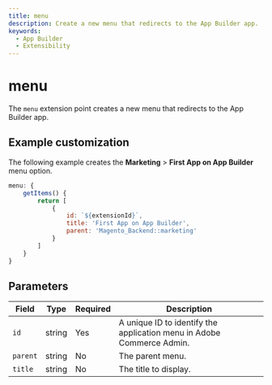 ```yaml
---
title: menu
description: Create a new menu that redirects to the App Builder app.
keywords:
  - App Builder
  - Extensibility
---
```


# menu

The `menu` extension point creates a new menu that redirects to the App Builder app.

## Example customization

The following example creates the **Marketing** > **First App on App Builder** menu option.

```javascript
menu: {
    getItems() {
        return [
            {
                id: `${extensionId}`,
                title: 'First App on App Builder',
                parent: 'Magento_Backend::marketing'
            }
        ]
    }
}
```

## Parameters

| Field | Type | Required | Description |
| --- | --- | --- | --- |
| `id` | string | Yes | A unique ID to identify the application menu in Adobe Commerce Admin. |
| `parent` | string | No | The parent menu. |
| `title`  | string | No | The title to display. |
